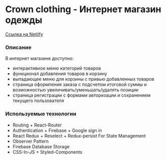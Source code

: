 # Crown clothing - Интернет магазин одежды

[Ссылка на Netlify](https://spiffy-salamander-bbf39f.netlify.app/ 'Ссылка на Netlify')

### Описание

В интернет магазине доступно:

- интерактивное меню категорий товаров
- функционал добавления товаров в корзину
- выпадающее меню для корзины с привью добавленных товаров
- страница оформления заказа с подсчетом итоговой суммы и возможностью увеличивать/уменьшать/удалять позиции
- страница регистрации с формами авторизации и сохранением текущего пользователя

### Используемые технологии

- Routing + React-Router
- Authentication + Firebase + Google sign in
- React Redux + Reselect + Redux-persist For State Management
- Observer Pattern
- Firebase Database Storage
- CSS-In-JS + Styled-Components
